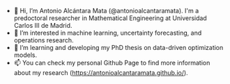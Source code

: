 - 👋 Hi, I’m Antonio Alcántara Mata (@antonioalcantaramata). I'm a predoctoral researcher in Mathematical Engineering at Universidad Carlos III de Madrid.
- 👀 I’m interested in machine learning, uncertainty forecasting, and operations research.
- 🌱 I’m learning and developing my PhD thesis on data-driven optimization models.
- 📫 You can check my personal Github Page to find more information about my research (https://antonioalcantaramata.github.io/). 

<!---
antonioalcantaramata/antonioalcantaramata is a ✨ special ✨ repository because its `README.md` (this file) appears on your GitHub profile.
You can click the Preview link to take a look at your changes.
--->
